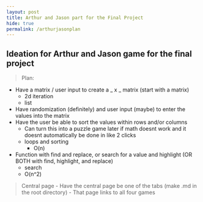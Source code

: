 ```yaml
---
layout: post
title: Arthur and Jason part for the Final Project
hide: true
permalink: /arthurjasonplan
---
```


## Ideation for Arthur and Jason game for the final project
> Plan:
- Have a matrix / user input to create a _ x _ matrix (start with a matrix)
    - 2d iteration
    - list
- Have randomization (definitely) and user input (maybe) to enter the values into the matrix
- Have the user be able to sort the values within rows and/or columns
    - Can turn this into a puzzle game later if math doesnt work and it doesnt automatically be done in like 2 clicks
    - loops and sorting
        - O(n)
- Function with find and replace, or search for a value and highlight (OR BOTH with find, highlight, and replace)
    - search
    - O(n^2)
> Central page
    - Have the central page be one of the tabs (make .md in the root directory)
    - That page links to all four games